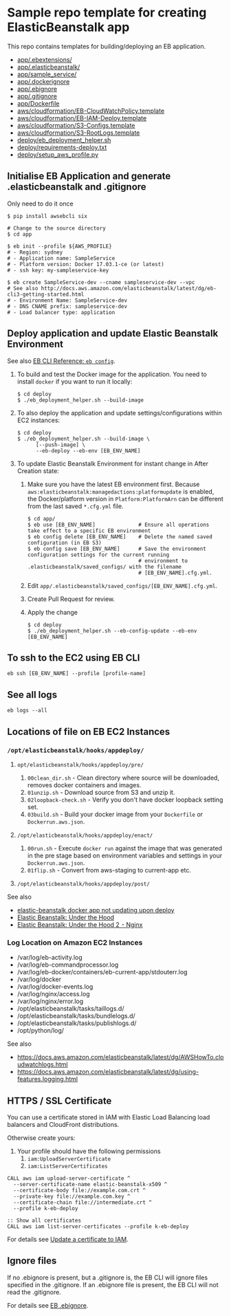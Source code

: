 # Sample repo template for creating ElasticBeanstalk app

This repo contains templates for building/deploying an EB application.
- [app/.ebextensions/](app/.ebextensions)
- [app/.elasticbeanstalk/](app/.elasticbeanstalk)
- [app/sample_service/](app/sample_service)
- [app/.dockerignore](app/.dockerignore)
- [app/.ebignore](app/.ebignore)
- [app/.gitignore](app/.gitignore)
- [app/Dockerfile](app/Dockerfile)
- [aws/cloudformation/EB-CloudWatchPolicy.template ](aws/cloudformation/EB-CloudWatchPolicy.template)
- [aws/cloudformation/EB-IAM-Deploy.template](aws/cloudformation/EB-IAM-Deploy.template)
- [aws/cloudformation/S3-Configs.template](aws/cloudformation/S3-Configs.template)
- [aws/cloudformation/S3-RootLogs.template](aws/cloudformation/S3-RootLogs.template)
- [deploy/eb_deployment_helper.sh](deploy/eb_deployment_helper.sh)
- [deploy/requirements-deploy.txt](deploy/requirements-deploy.txt)
- [deploy/setup_aws_profile.py](deploy/setup_aws_profile.py)


## Initialise EB Application and generate .elasticbeanstalk and .gitignore
Only need to do it once

```
$ pip install awsebcli six

# Change to the source directory
$ cd app

$ eb init --profile ${AWS_PROFILE}
# - Region: sydney
# - Application name: SampleService
# - Platform version: Docker 17.03.1-ce (or latest)
# - ssh key: my-sampleservice-key

$ eb create SampleService-dev --cname sampleservice-dev --vpc
# See also http://docs.aws.amazon.com/elasticbeanstalk/latest/dg/eb-cli3-getting-started.html
# - Environment Name: SampleService-dev
# - DNS CNAME prefix: sampleservice-dev
# - Load balancer type: application
```


## Deploy application and update Elastic Beanstalk Environment

See also [EB CLI Reference: `eb config`](http://docs.aws.amazon.com/elasticbeanstalk/latest/dg/eb3-config.html).

1. To build and test the Docker image for the application. 
   You need to install `docker` if you want to run it locally:

       $ cd deploy
       $ ./eb_deployment_helper.sh --build-image 

2. To also deploy the application and update settings/configurations within EC2 instances:
  
       $ cd deploy
       $ ./eb_deployment_helper.sh --build-image \
             [--push-image] \
             --eb-deploy --eb-env [EB_ENV_NAME]

3. To update Elastic Beanstalk Environment for instant change in After Creation state:

    1. Make sure you have the latest EB environment first. 
       Because `aws:elasticbeanstalk:managedactions:platformupdate` is enabled, the Docker/platform version in
       `Platform:PlatformArn` can be different from the last saved `*.cfg.yml` file.
    
           $ cd app/
           $ eb use [EB_ENV_NAME]              # Ensure all operations take effect to a specific EB environment
           $ eb config delete [EB_ENV_NAME]    # Delete the named saved configuration (in EB S3)
           $ eb config save [EB_ENV_NAME]      # Save the environment configuration settings for the current running
                                               # environment to .elasticbeanstalk/saved_configs/ with the filename
                                               # [EB_ENV_NAME].cfg.yml.
    
    2. Edit `app/.elasticbeanstalk/saved_configs/[EB_ENV_NAME].cfg.yml`.

    3. Create Pull Request for review.

    4. Apply the change 

           $ cd deploy
           $ ./eb_deployment_helper.sh --eb-config-update --eb-env [EB_ENV_NAME]


## To ssh to the EC2 using EB CLI

```
eb ssh [EB_ENV_NAME] --profile [profile-name]
```

## See all logs

```
eb logs --all
```


## Locations of file on EB EC2 Instances

### `/opt/elasticbeanstalk/hooks/appdeploy/`

1. `opt/elasticbeanstalk/hooks/appdeploy/pre/`
     1. `00clean_dir.sh` - Clean directory where source will be downloaded, removes docker containers and images.
     2. `01unzip.sh` - Download source from S3 and unzip it.
     3. `02loopback-check.sh` - Verify you don't have docker loopback setting set.
     4. `03build.sh` - Build your docker image from your `Dockerfile` or `Dockerrun.aws.json`. 

2. `/opt/elasticbeanstalk/hooks/appdeploy/enact/`
     1. `00run.sh` - Execute `docker run` against the image that was generated in the pre stage based on environment
        variables and settings in your `Dockerrun.aws.json`.
     2. `01flip.sh` - Convert from aws-staging to current-app etc.

3. `/opt/elasticbeanstalk/hooks/appdeploy/post/`

See also
- [elastic-beanstalk docker app not updating upon deploy](
  https://stackoverflow.com/questions/27051683/elastic-beanstalk-docker-app-not-updating-upon-deploy/27083854)
- [Elastic Beanstalk: Under the Hood](https://dev.bleacherreport.com/eb-under-the-hood-e7988736919f)
- [Elastic Beanstalk: Under the Hood 2  - Nginx](
  https://dev.bleacherreport.com/elastic-beanstalk-under-the-hood-2-nginx-89599e2179fb)


### Log Location on Amazon EC2 Instances

- /var/log/eb-activity.log
- /var/log/eb-commandprocessor.log
- /var/log/eb-docker/containers/eb-current-app/stdouterr.log
- /var/log/docker
- /var/log/docker-events.log
- /var/log/nginx/access.log
- /var/log/nginx/error.log
- /opt/elasticbeanstalk/tasks/taillogs.d/
- /opt/elasticbeanstalk/tasks/bundlelogs.d/
- /opt/elasticbeanstalk/tasks/publishlogs.d/
- /opt/python/log/

See also
- https://docs.aws.amazon.com/elasticbeanstalk/latest/dg/AWSHowTo.cloudwatchlogs.html
- https://docs.aws.amazon.com/elasticbeanstalk/latest/dg/using-features.logging.html


## HTTPS / SSL Certificate

You can use a certificate stored in IAM with Elastic Load Balancing load balancers and CloudFront distributions.

Otherwise create yours:

1. Your profile should have the following permissions
    1. `iam:UploadServerCertificate`
    1. `iam:ListServerCertificates`

```
CALL aws iam upload-server-certificate ^
  --server-certificate-name elastic-beanstalk-x509 ^
  --certificate-body file://example.com.crt ^
  --private-key file://example.com.key ^
  --certificate-chain file://intermediate.crt ^
  --profile k-eb-deploy

:: Show all certificates
CALL aws iam list-server-certificates --profile k-eb-deploy
```

For details see [Update a certificate to IAM](http://docs.aws.amazon.com/elasticbeanstalk/latest/dg/configuring-https-ssl-upload.html).


## Ignore files

If no .ebignore is present, but a .gitignore is, the EB CLI will ignore files
specified in the .gitignore. If an .ebignore file is present, the EB CLI will
not read the .gitignore.

For details see [EB .ebignore](
http://docs.aws.amazon.com/elasticbeanstalk/latest/dg/eb-cli3-configuration.html#eb-cli3-ebignore).